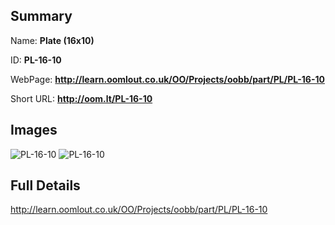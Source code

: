 

## Summary
 
Name: __Plate (16x10)__

ID: __PL-16-10__

WebPage: __http://learn.oomlout.co.uk/OO/Projects/oobb/part/PL/PL-16-10__

Short URL: __http://oom.lt/PL-16-10__


## Images
![PL-16-10](http://oomlout.com/oobb-gen/parts/PL/PL-16-10/PL-16-10_01_420.jpg)
![PL-16-10](http://oomlout.com/oobb-gen/parts/PL/PL-16-10/PL-16-10_420.png)




## Full Details

 http://learn.oomlout.co.uk/OO/Projects/oobb/part/PL/PL-16-10

